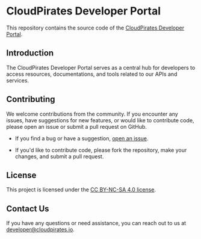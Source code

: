 # CloudPirates Developer Portal
This repository contains the source code of the [CloudPirates Developer Portal](https://developer.cloudpirates.io).

## Introduction

The CloudPirates Developer Portal serves as a central hub for developers to access resources, documentations, and tools related to our APIs and services.


## Contributing

We welcome contributions from the community. If you encounter any issues, have suggestions for new features, or would like to contribute code, please open an issue or submit a pull request on GitHub.

- If you find a bug or have a suggestion, [open an issue](https://github.com/CloudPirates-io/developer-portal/issues).

- If you'd like to contribute code, please fork the repository, make your changes, and submit a pull request.

## License

This project is licensed under the [CC BY-NC-SA 4.0 license](LICENSE.md).

## Contact Us

If you have any questions or need assistance, you can reach out to us at [developer@cloudpirates.io](mailto:developer@cloudpirates.io).

